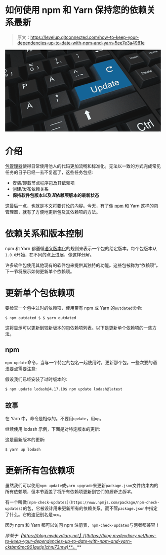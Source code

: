 # 如何使用 npm 和 Yarn 保持您的依赖关系最新

> 原文：<https://levelup.gitconnected.com/how-to-keep-your-dependencies-up-to-date-with-npm-and-yarn-5ee7e3a4981e>

![](img/f5e0283a3860b93fc9166dc97a0cff8a.png)

# 介绍

[包管理器](https://en.wikipedia.org/wiki/Package_manager)使得日常使用他人的代码更加流畅和标准化。无法以一致的方式完成常见任务的日子已经一去不复返了，这些任务包括:

*   安装/卸载节点程序包及其依赖项
*   创建/发布依赖关系
*   **保持软件包版本以及*其*依赖项版本的最新状态**

这最后一点，也就是本文将要讨论的内容。今天，有了像 [npm](https://www.npmjs.com/) 和 Yarn 这样的包管理器，就有了方便地更新包及其依赖项的方法。

# 依赖关系和版本控制

npm 和 Yarn 都遵循[语义版本化](https://semver.org/)的规则来表示一个包的给定版本。每个包版本从`1.0.0`开始，在不同的点上进展，像这样分解。

许多软件包使用其他现有的软件包来提供其独特的功能。这些包被称为“依赖项”。下一节将展示如何更新单个依赖项。

# 更新单个包依赖项

要检查一个包中过时的依赖项，使用带有 npm 或 Yarn 的`outdated`命令:

```
$ npm outdated $ $ yarn outdated
```

这将显示可以更新到较新版本的包依赖项列表。以下是更新单个依赖项的一些方法。

## npm

`npm update`命令，当与一个特定的包名一起使用时，更新那个包。一些次要的语法要点需要注意:

假设我们已经安装了过时版本的:

```
$ npm update lodash@4.17.10$ npm update lodash@latest
```

## 故事

在 Yarn 中，命令是相似的。不要用`update`，用`up`。

继续使用 lodash 示例，下面是对特定版本的更新:

这是最新版本的更新:

```
$ yarn up lodash
```

# 更新所有包依赖项

虽然我们可以使用`npm update`或`yarn upgrade`来更新`package.json`文件约束内的所有依赖项，但本节涵盖了将所有依赖项更新到它们的*最新主版本*。

有一个叫做`[npm-check-updates](https://www.npmjs.com/package/npm-check-updates)`的包，它被设计用来更新所有的依赖关系，而不管`package.json`中指定了什么。它的速记别名是`ncu`。

因为 npm 和 Yarn 都可以访问 npm 注册表，`npm-check-updates`与两者都兼容！

*原载于【https://blog.mydevdiary.net】[](https://blog.mydevdiary.net/how-to-keep-your-dependencies-up-to-date-with-npm-and-yarn-cktbm9mc901gutjs1chnj73mw)**。***